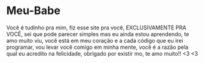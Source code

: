 # Meu-Babe
Você é tudinho pra mim, fiz esse site pra você, EXCLUSIVAMENTE PRA VOCÊ, sei que pode parecer simples mas eu ainda estou aprendendo, te amo muito viu, você está em meu coração e a cada código que eu irei programar, vou levar você comigo em minha mente, você é a razão pela qual eu acredito na felicidade, obrigado por existir mo, te amo muito!! &lt;3 &lt;3
